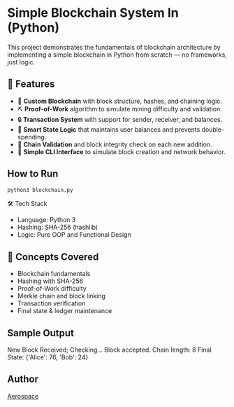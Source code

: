 # Simple Blockchain System In (Python)

This project demonstrates the fundamentals of blockchain architecture by implementing a simple blockchain in Python from scratch — no frameworks, just logic.

## 🚀 Features

- 🧱 **Custom Blockchain** with block structure, hashes, and chaining logic.
- ⛏️ **Proof-of-Work** algorithm to simulate mining difficulty and validation.
- 🔒 **Transaction System** with support for sender, receiver, and balances.
- 🧠 **Smart State Logic** that maintains user balances and prevents double-spending.
- 📏 **Chain Validation** and block integrity check on each new addition.
- 📜 **Simple CLI Interface** to simulate block creation and network behavior.

## How to Run
```bash
python3 blockchain.py
```

🛠️ Tech Stack
- Language: Python 3
- Hashing: SHA-256 (hashlib)
- Logic: Pure OOP and Functional Design

## 🧠 Concepts Covered

- Blockchain fundamentals
- Hashing with SHA-256
- Proof-of-Work difficulty
- Merkle chain and block linking
- Transaction verification
- Final state & ledger maintenance

## Sample Output
New Block Received; Checking...
Block accepted. Chain length: 8
Final State: {'Alice': 76, 'Bob': 24}

## Author
[Aerospace](https://github.com/Aerospace-prog)

